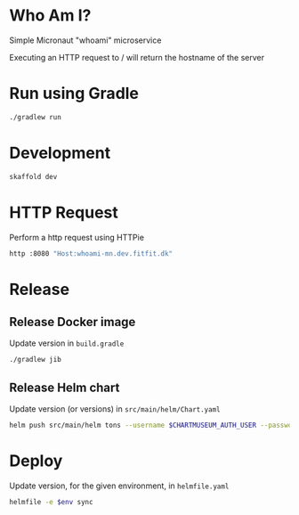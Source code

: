 # Who Am I?
Simple Micronaut "whoami" microservice

Executing an HTTP request to / will return the hostname of the server

# Run using Gradle
```bash
./gradlew run
```

# Development
```bash
skaffold dev
```

# HTTP Request
Perform a http request using HTTPie

```bash
http :8080 "Host:whoami-mn.dev.fitfit.dk"
```

# Release
## Release Docker image
Update version in `build.gradle`

```bash
./gradlew jib
```

## Release Helm chart
Update version (or versions) in `src/main/helm/Chart.yaml`

```bash
helm push src/main/helm tons --username $CHARTMUSEUM_AUTH_USER --password $CHARTMUSEUM_AUTH_PASS
```

# Deploy
Update version, for the given environment, in `helmfile.yaml`

```bash
helmfile -e $env sync
```
